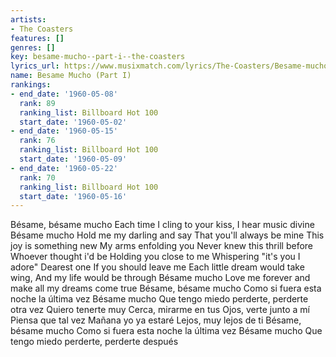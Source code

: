 ```yaml
---
artists:
- The Coasters
features: []
genres: []
key: besame-mucho--part-i--the-coasters
lyrics_url: https://www.musixmatch.com/lyrics/The-Coasters/Besame-mucho
name: Besame Mucho (Part I)
rankings:
- end_date: '1960-05-08'
  rank: 89
  ranking_list: Billboard Hot 100
  start_date: '1960-05-02'
- end_date: '1960-05-15'
  rank: 76
  ranking_list: Billboard Hot 100
  start_date: '1960-05-09'
- end_date: '1960-05-22'
  rank: 70
  ranking_list: Billboard Hot 100
  start_date: '1960-05-16'
---
```

Bésame, bésame mucho
Each time I cling to your kiss,
I hear music divine
Bésame mucho
Hold me my darling and say
That you'll always be mine
This joy is something new
My arms enfolding you
Never knew this thrill before
Whoever thought i'd be
Holding you close to me
Whispering "it's you I adore"
Dearest one
If you should leave me
Each little dream would take wing,
And my life would be through
Bésame mucho
Love me forever and make all my dreams come true
Bésame, bésame mucho
Como si fuera esta noche la última vez
Bésame mucho
Que tengo miedo perderte, perderte otra vez
Quiero tenerte muy
Cerca, mirarme en tus
Ojos, verte junto a mí
Piensa que tal vez
Mañana yo ya estaré
Lejos, muy lejos de ti
Bésame, bésame mucho
Como si fuera esta noche la última vez
Bésame mucho
Que tengo miedo perderte, perderte después
